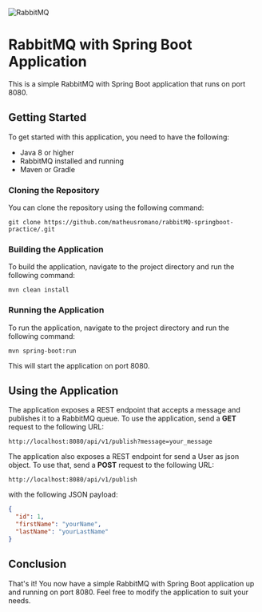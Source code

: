 ![RabbitMQ](https://user-images.githubusercontent.com/69260226/226987350-10e26bf8-f299-4077-9d35-967f9c6e03a9.jpg)

# RabbitMQ with Spring Boot Application

This is a simple RabbitMQ with Spring Boot application that runs on port 8080.

## Getting Started

To get started with this application, you need to have the following:

- Java 8 or higher
- RabbitMQ installed and running
- Maven or Gradle

### Cloning the Repository

You can clone the repository using the following command:
```
git clone https://github.com/matheusromano/rabbitMQ-springboot-practice/.git
```

### Building the Application

To build the application, navigate to the project directory and run the following command:
```
mvn clean install
```

### Running the Application

To run the application, navigate to the project directory and run the following command:
```
mvn spring-boot:run
```
This will start the application on port 8080.

## Using the Application

The application exposes a REST endpoint that accepts a message and publishes it to a RabbitMQ queue. To use the application, send a **GET** request to the following URL:
```
http://localhost:8080/api/v1/publish?message=your_message
```
The application also exposes a REST endpoint for send a User as json object. To use that, send a **POST** request to the following URL:
```
http://localhost:8080/api/v1/publish
```
with the following JSON payload:
```json
{
  "id": 1,
  "firstName": "yourName",
  "lastName": "yourLastName"
}
```

## Conclusion

That's it! You now have a simple RabbitMQ with Spring Boot application up and running on port 8080. Feel free to modify the application to suit your needs.







